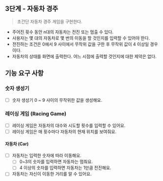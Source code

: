 ## 3단계 - 자동차 경주
> 초간단 자동차 경주 게임을 구현한다.

* 주어진 횟수 동안 n대의 자동차는 전진 또는 멈출 수 있다.
* 사용자는 몇 대의 자동차로 몇 번의 이동을 할 것인지를 입력할 수 있어야 한다.
* 전진하는 조건은 0에서 9 사이에서 무작위 값을 구한 후 무작위 값이 4 이상일 경우이다.
* 자동차의 상태를 화면에 출력한다. 어느 시점에 출력할 것인지에 대한 제약은 없다.

## 기능 요구 사항
### 숫자 생성기
- [ ] 숫자 생성기 0 ~ 9 사이의 무작위한 값을 생성해요.

### 레이싱 게임 (Racing Game)
- [ ] 레이싱 게임은 자동차의 대수와 시도할 횟수를 입력할 수 있어요.
- [ ] 레이싱 게임은 매 횟수마다 자동차의 현재 위치를 보여줘요.

#### 자동차 (Car)
- [ ] 자동차는 입력한 숫자에 따라 이동해요.
  - [ ] 0~3의 숫자를 입력하면 자동차는 멈춰요.
  - [ ] 4 이상의 숫자를 입력하면 자동차는 1만큼 전진해요.
- [ ] 자동차는 자신이 이동한 거리를 알 수 있어요.